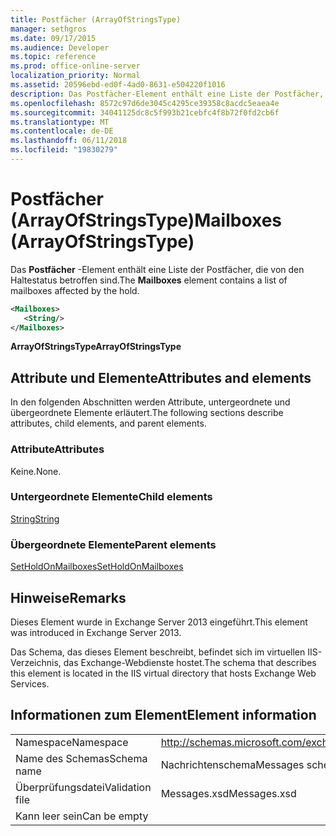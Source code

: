 ```yaml
---
title: Postfächer (ArrayOfStringsType)
manager: sethgros
ms.date: 09/17/2015
ms.audience: Developer
ms.topic: reference
ms.prod: office-online-server
localization_priority: Normal
ms.assetid: 20596ebd-ed0f-4ad0-8631-e504220f1016
description: Das Postfächer-Element enthält eine Liste der Postfächer, die von den Haltestatus betroffen sind.
ms.openlocfilehash: 8572c97d6de3045c4295ce39358c8acdc5eaea4e
ms.sourcegitcommit: 34041125dc8c5f993b21cebfc4f8b72f0fd2cb6f
ms.translationtype: MT
ms.contentlocale: de-DE
ms.lasthandoff: 06/11/2018
ms.locfileid: "19830279"
---
```

# <a name="mailboxes-arrayofstringstype"></a><span data-ttu-id="cecbc-103">Postfächer (ArrayOfStringsType)</span><span class="sxs-lookup"><span data-stu-id="cecbc-103">Mailboxes (ArrayOfStringsType)</span></span>

<span data-ttu-id="cecbc-104">Das **Postfächer** -Element enthält eine Liste der Postfächer, die von den Haltestatus betroffen sind.</span><span class="sxs-lookup"><span data-stu-id="cecbc-104">The **Mailboxes** element contains a list of mailboxes affected by the hold.</span></span> 
  
```XML
<Mailboxes>
   <String/>
</Mailboxes>
```

<span data-ttu-id="cecbc-105">**ArrayOfStringsType**</span><span class="sxs-lookup"><span data-stu-id="cecbc-105">**ArrayOfStringsType**</span></span>

## <a name="attributes-and-elements"></a><span data-ttu-id="cecbc-106">Attribute und Elemente</span><span class="sxs-lookup"><span data-stu-id="cecbc-106">Attributes and elements</span></span>

<span data-ttu-id="cecbc-107">In den folgenden Abschnitten werden Attribute, untergeordnete und übergeordnete Elemente erläutert.</span><span class="sxs-lookup"><span data-stu-id="cecbc-107">The following sections describe attributes, child elements, and parent elements.</span></span>
  
### <a name="attributes"></a><span data-ttu-id="cecbc-108">Attribute</span><span class="sxs-lookup"><span data-stu-id="cecbc-108">Attributes</span></span>

<span data-ttu-id="cecbc-109">Keine.</span><span class="sxs-lookup"><span data-stu-id="cecbc-109">None.</span></span>
  
### <a name="child-elements"></a><span data-ttu-id="cecbc-110">Untergeordnete Elemente</span><span class="sxs-lookup"><span data-stu-id="cecbc-110">Child elements</span></span>

[<span data-ttu-id="cecbc-111">String</span><span class="sxs-lookup"><span data-stu-id="cecbc-111">String</span></span>](string.md)
  
### <a name="parent-elements"></a><span data-ttu-id="cecbc-112">Übergeordnete Elemente</span><span class="sxs-lookup"><span data-stu-id="cecbc-112">Parent elements</span></span>

[<span data-ttu-id="cecbc-113">SetHoldOnMailboxes</span><span class="sxs-lookup"><span data-stu-id="cecbc-113">SetHoldOnMailboxes</span></span>](setholdonmailboxes.md)
  
## <a name="remarks"></a><span data-ttu-id="cecbc-114">Hinweise</span><span class="sxs-lookup"><span data-stu-id="cecbc-114">Remarks</span></span>

<span data-ttu-id="cecbc-115">Dieses Element wurde in Exchange Server 2013 eingeführt.</span><span class="sxs-lookup"><span data-stu-id="cecbc-115">This element was introduced in Exchange Server 2013.</span></span>
  
<span data-ttu-id="cecbc-116">Das Schema, das dieses Element beschreibt, befindet sich im virtuellen IIS-Verzeichnis, das Exchange-Webdienste hostet.</span><span class="sxs-lookup"><span data-stu-id="cecbc-116">The schema that describes this element is located in the IIS virtual directory that hosts Exchange Web Services.</span></span>
  
## <a name="element-information"></a><span data-ttu-id="cecbc-117">Informationen zum Element</span><span class="sxs-lookup"><span data-stu-id="cecbc-117">Element information</span></span>

|||
|:-----|:-----|
|<span data-ttu-id="cecbc-118">Namespace</span><span class="sxs-lookup"><span data-stu-id="cecbc-118">Namespace</span></span>  <br/> |http://schemas.microsoft.com/exchange/services/2006/messages  <br/> |
|<span data-ttu-id="cecbc-119">Name des Schemas</span><span class="sxs-lookup"><span data-stu-id="cecbc-119">Schema name</span></span>  <br/> |<span data-ttu-id="cecbc-120">Nachrichtenschema</span><span class="sxs-lookup"><span data-stu-id="cecbc-120">Messages schema</span></span>  <br/> |
|<span data-ttu-id="cecbc-121">Überprüfungsdatei</span><span class="sxs-lookup"><span data-stu-id="cecbc-121">Validation file</span></span>  <br/> |<span data-ttu-id="cecbc-122">Messages.xsd</span><span class="sxs-lookup"><span data-stu-id="cecbc-122">Messages.xsd</span></span>  <br/> |
|<span data-ttu-id="cecbc-123">Kann leer sein</span><span class="sxs-lookup"><span data-stu-id="cecbc-123">Can be empty</span></span>  <br/> ||
   

